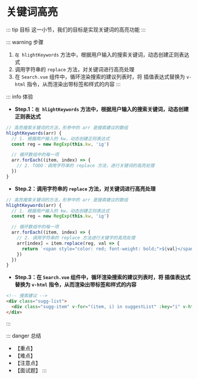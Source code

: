 # 关键词高亮

::: tip 目标
这一小节，我们的目标是实现关键词的高亮功能
:::

::: warning 步骤

1. `在 hlightKeywords` 方法中，根据用户输入的搜索关键词，动态创建正则表达式
2. 调用字符串的 `replace` 方法，对关键词进行高亮处理
3. 在 `Search.vue` 组件中，循环渲染搜索的建议列表时，将 插值表达式替换为 `v-html` 指令，从而渲染出带标签和样式的内容
:::

::: info 体验

* **Step.1：`在 hlightKeywords` 方法中，根据用户输入的搜索关键词，动态创建正则表达式**

```js
// 高亮搜索关键词的方法，形参中的 arr 是搜索建议的数组
hlightKeywords(arr) {
  // 1. 根据用户输入的 kw，动态创建正则表达式
  const reg = new RegExp(this.kw, 'ig')

  // 循环数组中的每一项
  arr.forEach((item, index) => {
    // 2. TODO：调用字符串的 replace 方法，进行关键词的高亮处理
  })
}
```

* **Step.2：调用字符串的 `replace` 方法，对关键词进行高亮处理**

```js
// 高亮搜索关键词的方法，形参中的 arr 是搜索建议的数组
hlightKeywords(arr) {
  // 1. 根据用户输入的 kw，动态创建正则表达式
  const reg = new RegExp(this.kw, 'ig')

  // 循环数组中的每一项
  arr.forEach((item, index) => {
    // 2. 调用字符串的 replace 方法进行关键字的高亮处理
    arr[index] = item.replace(reg, val => {
      return `<span style="color: red; font-weight: bold;">${val}</span>`
    })
  })
}
```

* **Step.3：在 `Search.vue` 组件中，循环渲染搜索的建议列表时，将 插值表达式替换为 `v-html` 指令，从而渲染出带标签和样式的内容**

```html
<!-- 搜索建议 -->
<div class="sugg-list">
  <div class="sugg-item" v-for="(item, i) in suggestList" :key="i" v-html="item"></div>
</div>
```

:::

::: danger 总结

* 【重点】
* 【难点】
* 【注意点】
* 【面试题】
:::
